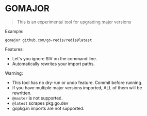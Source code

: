 # GOMAJOR

> This is an experimental tool for upgrading major versions

Example:

```
gomajor github.com/go-redis/redis@latest
```

Features:

* Let's you ignore SIV on the command line.
* Automatically rewrites your import paths.

Warning:

* This tool has no dry-run or undo feature. Commit before running.
* If you have multiple major versions imported, ALL of them will be rewritten.
* `@master` is not supported.
* `@latest` scrapes pkg.go.dev
* gopkg.in imports are not supported.
